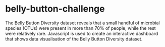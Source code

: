 # belly-button-challenge
The Belly Button Diversity dataset reveals that a small handful of microbial species (OTUs) were present in more than 70% of people, while the rest were relatively rare.
Javascript is used to create an interactive dashboard that shows data visualisation of the Belly Button Diversity dataset.
